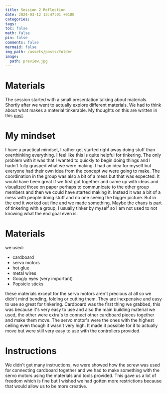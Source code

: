 ```yaml
---
title: Session 2 Reflection
date: 2024-03-12 13:47:01 +0100
categories: 
tags: 
toc: false
math: false
pin: false
comments: false
mermaid: false
img_path: /assets/posts/folder
image:
  path: preview.jpg
---
```

# Materials
The session started with a small presentation talking about materials. Shortly after we went to actually explore different materials. We had to think about what makes a material tinkerable. My thoughts on this are written in this [post](/posts/Tinkering-Materials).

# My mindset
I have a practical mindset, I rather get started right away doing stuff than overthinking everything. I feel like this is quite helpful for tinkering. The only problem with it was that I wanted to quickly to begin doing things and I hadn't fully grasped what we were making. I had an idea for myself but everyone had their own idea from the concept we were going to make. The coordination in the group was also a bit of a mess but that was expected. It would have been great if we first got together and came up with ideas and visualized those on paper perhaps to communicate to the other group members and then we could have started making it. Instead it was a bit of a mess with people doing stuff and no one seeing the bigger picture. But in the end it worked out fine and we made something. Maybe the chaos is part of tinkering with a group, I usually tinker by myself so I am not used to not knowing what the end goal even is.

# Materials
we used:
- cardboard
- servo motors
- hot glue
- metal wires
- Googly eyes (very important)
- Popsicle sticks


these materials except for the servo motors aren't precious at all so we didn't mind bending, folding or cutting them. They are inexpensive and easy to use so great for tinkering.
Cardboard was the first thing we grabbed, this was because it's very easy to use and also the main building material we used, the other were extra's to connect other cardboard pieces together and make them move. The servo motor's were the ones with the highest ceiling even though it wasn't very high. It made it possible for it to actually move but were still very easy to use with the controllers provided.

# Instructions
We didn't get many instructions, we were showed how the screw was used for connecting cardboard together and we had to make something with the servo motors using the materials and tools provided. This gave us a lot of freedom which is fine but I wished we had gotten more restrictions because that would allow us to be more creative.
